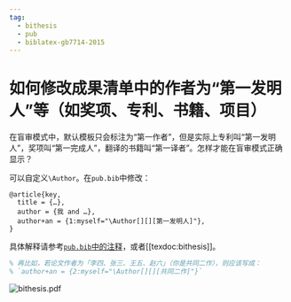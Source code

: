 ```yaml
---
tag:
  - bithesis
  - pub
  - biblatex-gb7714-2015
---
```


# 如何修改成果清单中的作者为“第一发明人”等（如奖项、专利、书籍、项目）

<!-- https://github.com/BITNP/BIThesis/discussions/547 -->

在盲审模式中，默认模板只会标注为“第一作者”，但是实际上专利叫“第一发明人”，奖项叫“第一完成人”，翻译的书籍叫“第一译者”。怎样才能在盲审模式正确显示？

可以自定义`\Author`。在`pub.bib`中修改：

```bibtex{4}
@article{key,
  title = {…},
  author = {我 and …},
  author+an = {1:myself="\Author[][][第一发明人]"},
}
```

具体解释请参考[`pub.bib`中的注释](https://github.com/BITNP/BIThesis/blob/424e5b851df44d42cbf26900874480b5de58484a/templates/graduate-thesis/reference/pub.bib#L32-L33)，或者[[texdoc:bithesis]]。

```latex
% 再比如，若论文作者为「李四、张三、王五、赵六」（你是共同二作），则应该写成：
% `author+an = {2:myself="\Author[][][共同二作]"}`
```

![bithesis.pdf](https://github.com/user-attachments/assets/c81bc83e-dd91-45de-b575-2f7f0735e29c)
